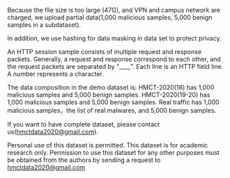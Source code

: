 Because the file size is too large (47G), and VPN and campus network are charged, we upload partial data(1,000 malicious samples, 5,000 benign samples in a subdataset).

In addition, we use hashing for data masking in data set to protect privacy.

An HTTP session sample consists of multiple request and response packets. Generally, a request and response correspond to each other, and the request packets are separated by "____". Each line is an HTTP field line. A number represents a character.

The data composition in the demo dataset is: 
	HMCT-2020(18) has 1,000 malicious samples and 5,000 benign samples.
	HMCT-2020(19-20) has 1,000 malicious samples and 5,000 benign samples.
	Real traffic has 1,000 malicious samples，the list of real malwares, and 5,000 benign samples.

If you want to have complete dataset, please contact us(hmctdata2020@gmail.com). 

Personal use of this dataset is permitted. This dataset is for academic research only. Permission to use this dataset for any other purposes must be obtained from the authors by sending a request to hmctdata2020@gmail.com
